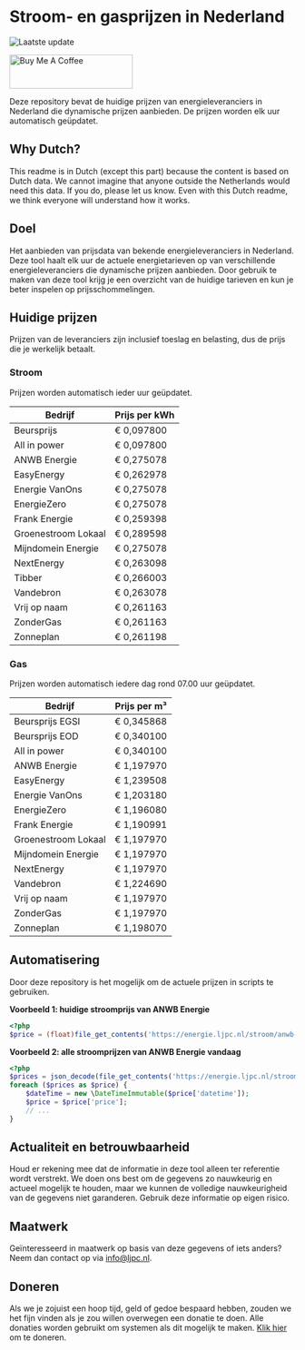 # Stroom- en gasprijzen in Nederland

![Laatste update](https://img.shields.io/badge/laatste%20update-2025--05--18%2005%3A00%20CET-brightgreen)

<a href="https://www.buymeacoffee.com/Lars-" target="_blank"><img src="https://cdn.buymeacoffee.com/buttons/v2/default-orange.png" alt="Buy Me A Coffee" height="60" style="height: 60px !important;width: 217px !important;" ></a>

Deze repository bevat de huidige prijzen van energieleveranciers in Nederland die dynamische prijzen aanbieden. De prijzen worden elk uur automatisch geüpdatet.

## Why Dutch?

This readme is in Dutch (except this part) because the content is based on Dutch data. We cannot imagine that anyone outside the Netherlands would need this data. If you do, please let us know. Even with this Dutch readme, we think
everyone will understand how it works.

## Doel

Het aanbieden van prijsdata van bekende energieleveranciers in Nederland. Deze tool haalt elk uur de actuele energietarieven op van verschillende energieleveranciers die dynamische prijzen aanbieden. Door gebruik te maken van deze tool
krijg je een overzicht van de huidige tarieven en kun je beter inspelen op prijsschommelingen.

## Huidige prijzen

Prijzen van de leveranciers zijn inclusief toeslag en belasting, dus de prijs die je werkelijk betaalt.

### Stroom

Prijzen worden automatisch ieder uur geüpdatet.

 Bedrijf | Prijs per kWh 
---------|---------------
Beursprijs | € 0,097800
All in power | € 0,097800
ANWB Energie | € 0,275078
EasyEnergy | € 0,262978
Energie VanOns | € 0,275078
EnergieZero | € 0,275078
Frank Energie | € 0,259398
Groenestroom Lokaal | € 0,289598
Mijndomein Energie | € 0,275078
NextEnergy | € 0,263098
Tibber | € 0,266003
Vandebron | € 0,263078
Vrij op naam | € 0,261163
ZonderGas | € 0,261163
Zonneplan | € 0,261198


### Gas

Prijzen worden automatisch iedere dag rond 07.00 uur geüpdatet.

 Bedrijf | Prijs per m³ 
---------|--------------
Beursprijs EGSI | € 0,345868
Beursprijs EOD | € 0,340100
All in power | € 0,340100
ANWB Energie | € 1,197970
EasyEnergy | € 1,239508
Energie VanOns | € 1,203180
EnergieZero | € 1,196080
Frank Energie | € 1,190991
Groenestroom Lokaal | € 1,197970
Mijndomein Energie | € 1,197970
NextEnergy | € 1,197970
Vandebron | € 1,224690
Vrij op naam | € 1,197970
ZonderGas | € 1,197970
Zonneplan | € 1,198070


## Automatisering

Door deze repository is het mogelijk om de actuele prijzen in scripts te gebruiken.

**Voorbeeld 1: huidige stroomprijs van ANWB Energie**

```php
<?php
$price = (float)file_get_contents('https://energie.ljpc.nl/stroom/anwb-energie-nu.txt');

```

**Voorbeeld 2: alle stroomprijzen van ANWB Energie vandaag**

```php
<?php
$prices = json_decode(file_get_contents('https://energie.ljpc.nl/stroom/all-in-power-vandaag.json'),true);
foreach ($prices as $price) {
    $dateTime = new \DateTimeImmutable($price['datetime']);
    $price = $price['price'];
    // ...
}
```

## Actualiteit en betrouwbaarheid

Houd er rekening mee dat de informatie in deze tool alleen ter referentie wordt verstrekt. We doen ons best om de gegevens zo nauwkeurig en actueel mogelijk te houden, maar we kunnen de volledige nauwkeurigheid van de gegevens niet
garanderen. Gebruik deze informatie op eigen risico.

## Maatwerk

Geïnteresseerd in maatwerk op basis van deze gegevens of iets anders? Neem dan contact op
via [info@ljpc.nl](mailto:info@ljpc.nl?subject=Energie%20prijzen).

## Doneren

Als we je zojuist een hoop tijd, geld of gedoe bespaard hebben, zouden we het fijn vinden als je zou willen overwegen een
donatie te doen. Alle donaties worden gebruikt om systemen als dit mogelijk te
maken. [Klik hier](https://www.buymeacoffee.com/Lars-) om te doneren.
